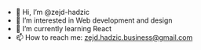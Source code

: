 - 👋 Hi, I’m @zejd-hadzic
- 👀 I’m interested in Web development and design
- 🌱 I’m currently learning React
- 📫 How to reach me: zejd.hadzic.business@gmail.com

